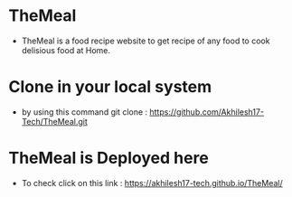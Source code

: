 
# TheMeal

- TheMeal is a food recipe website to get recipe of any food to cook delisious food at Home.
#
#  Clone in your local system
- by using this command git clone : https://github.com/Akhilesh17-Tech/TheMeal.git 
#

# TheMeal is Deployed here
- To check click on this link : https://akhilesh17-tech.github.io/TheMeal/
